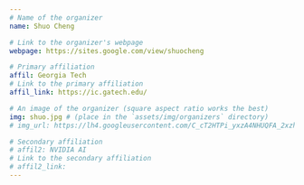 ```yaml
---
# Name of the organizer
name: Shuo Cheng

# Link to the organizer's webpage
webpage: https://sites.google.com/view/shuocheng

# Primary affiliation
affil: Georgia Tech
# Link to the primary affiliation
affil_link: https://ic.gatech.edu/

# An image of the organizer (square aspect ratio works the best)
img: shuo.jpg # (place in the `assets/img/organizers` directory)
# img_url: https://lh4.googleusercontent.com/C_cT2HTPi_yxzA4NHUQFA_2xzhhNWni-0_eablCAyA43kLMhnwiXqc6BXrgGke_JRYAk3-TLQpVYgQZOC83qyaiBfkCjZMbfjzmfhMBSMWoXJ9V5Ph1JkiK4ssAFRYrz-96bLxyH0jiQnft3OBjvihFS2tG_KiS1UTKpbEBz4_8umMoWBBH7pCdLfiMVB-J_=w1280

# Secondary affiliation
# affil2: NVIDIA AI
# Link to the secondary affiliation
# affil2_link:
---
```

